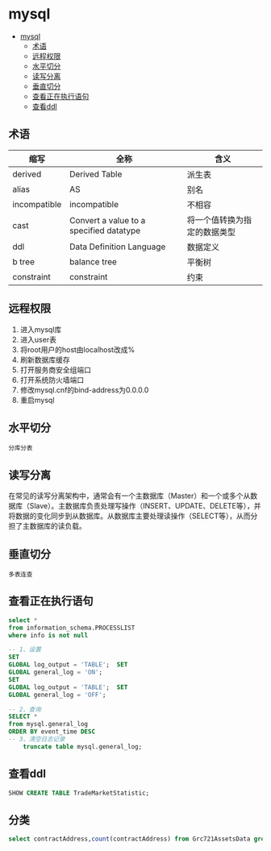 # mysql

<!-- TOC -->

* [mysql](#mysql)
    * [术语](#术语)
    * [远程权限](#远程权限)
    * [水平切分](#水平切分)
    * [读写分离](#读写分离)
    * [垂直切分](#垂直切分)
    * [查看正在执行语句](#查看正在执行语句)
    * [查看ddl](#查看ddl)

<!-- TOC -->

## 术语

| 缩写           | 全称                                      | 含义             |
|--------------|-----------------------------------------|----------------|
| derived      | Derived Table                           | 派生表            |
| alias        | AS                                      | 别名             |
| incompatible | incompatible                            | 不相容            |
| cast         | Convert a value to a specified datatype | 将一个值转换为指定的数据类型 |
| ddl          | Data Definition Language                | 数据定义           |
| b tree       | balance tree                            | 平衡树            |
| constraint   | constraint                              | 约束             |

## 远程权限

1. 进入mysql库
2. 进入user表
3. 将root用户的host由localhost改成%
4. 刷新数据库缓存
5. 打开服务商安全组端口
6. 打开系统防火墙端口
7. 修改mysql.cnf的bind-address为0.0.0.0
8. 重启mysql

## 水平切分

```shell
分库分表
```

## 读写分离

在常见的读写分离架构中，通常会有一个主数据库（Master）和一个或多个从数据库（Slave）。主数据库负责处理写操作（INSERT、UPDATE、DELETE等），并将数据的变化同步到从数据库。从数据库主要处理读操作（SELECT等），从而分担了主数据库的读负载。

## 垂直切分

```shell
多表连查
```

## 查看正在执行语句

```sql
select *
from information_schema.PROCESSLIST
where info is not null
```

```sql
-- 1、设置
SET
GLOBAL log_output = 'TABLE';  SET
GLOBAL general_log = 'ON';
SET
GLOBAL log_output = 'TABLE';  SET
GLOBAL general_log = 'OFF';

-- 2、查询
SELECT *
from mysql.general_log
ORDER BY event_time DESC
-- 3、清空日志记录
    truncate table mysql.general_log;

```

## 查看ddl

```sql
SHOW CREATE TABLE TradeMarketStatistic;

```
## 分类
```sql
select contractAddress,count(contractAddress) from Grc721AssetsData group by contractAddress
```